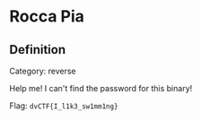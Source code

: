 # Rocca Pia

## Definition

Category: reverse

Help me! I can't find the password for this binary!

Flag: `dvCTF{I_l1k3_sw1mm1ng}`
